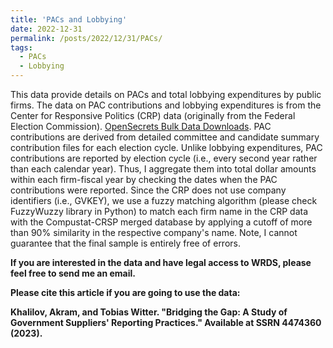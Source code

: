 ```yaml
---
title: 'PACs and Lobbying'
date: 2022-12-31
permalink: /posts/2022/12/31/PACs/
tags:
  - PACs
  - Lobbying
---
```


This data provide details on PACs and total lobbying expenditures by public firms. The data on PAC contributions and lobbying expenditures is from the Center for Responsive Politics (CRP) data (originally from the Federal Election Commission). [OpenSecrets Bulk Data Downloads](https://www.opensecrets.org/bulk-data/downloads). PAC contributions are derived from detailed committee and candidate summary contribution files for each election cycle. Unlike lobbying expenditures, PAC contributions are reported by election cycle (i.e., every second year rather than each calendar year). Thus, I aggregate them into total dollar amounts within each firm-fiscal year by
checking the dates when the PAC contributions were reported. Since the CRP does not use company identifiers (i.e., GVKEY), we use a fuzzy matching algorithm (please check FuzzyWuzzy library in Python) to match each firm name in the CRP data with the Compustat-CRSP merged database by applying a cutoff of more than 90% similarity in the respective company's name. Note, I cannot guarantee that the final sample is entirely free of errors.

**If you are interested in the data and have legal access to WRDS, please feel free to send me an email.**

**Please cite this article if you are going to use the data:**

**Khalilov, Akram, and Tobias Witter. "Bridging the Gap: A Study of Government Suppliers' Reporting Practices." Available at SSRN 4474360 (2023).**

